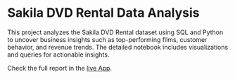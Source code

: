# Sakila DVD Rental Data Analysis
This project analyzes the Sakila DVD Rental dataset using SQL and Python to uncover business insights such as top-performing films, customer behavior, and revenue trends. The detailed notebook includes visualizations and queries for actionable insights. 

Check the full report in the [live App](dvd_rental_data_analysis_.ipynb).
